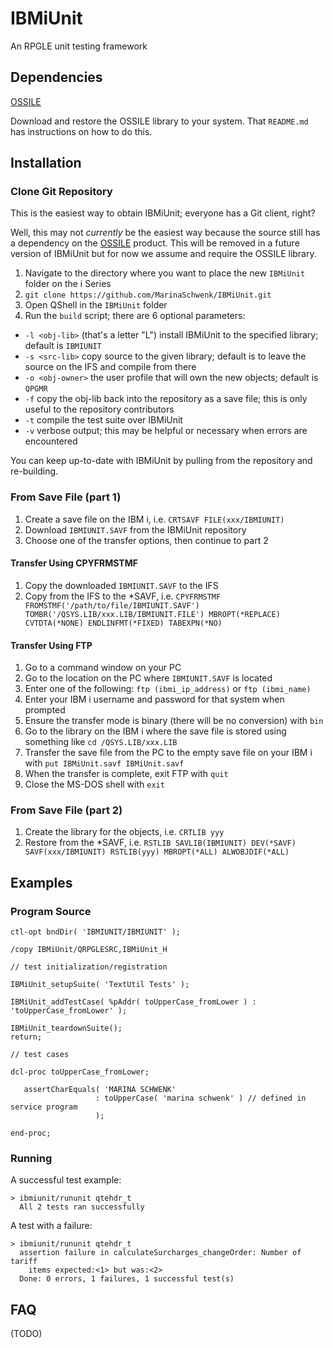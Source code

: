 # IBMiUnit
An RPGLE unit testing framework 

## Dependencies 

[OSSILE](https://github.com/OSSILE/OSSILE)

Download and restore the OSSILE library to your system. That `README.md` has instructions on how to do this.

## Installation

### Clone Git Repository

This is the easiest way to obtain IBMiUnit; everyone has a Git client, right?

Well, this may not *currently* be the easiest way because the source still has a dependency on the [OSSILE](https://github.com/OSSILE/OSSILE) product. This will be removed in a future version of IBMiUnit but for now we assume and require the OSSILE library.

1. Navigate to the directory where you want to place the new `IBMiUnit` folder on the i Series
1. `git clone https://github.com/MarinaSchwenk/IBMiUnit.git`
1. Open QShell in the `IBMiUnit` folder
1. Run the `build` script; there are 6 optional parameters:
  - `-l <obj-lib>` (that's a letter "L") install IBMiUnit to the specified library; default is `IBMIUNIT`
  - `-s <src-lib>` copy source to the given library; default is to leave the source on the IFS and compile from there
  - `-o <obj-owner>` the user profile that will own the new objects; default is `QPGMR`
  - `-f` copy the obj-lib back into the repository as a save file; this is only useful to the repository contributors
  - `-t` compile the test suite over IBMiUnit
  - `-v` verbose output; this may be helpful or necessary when errors are encountered

You can keep up-to-date with IBMiUnit by pulling from the repository and re-building.

### From Save File (part 1)

1. Create a save file on the IBM i, i.e. `CRTSAVF FILE(xxx/IBMIUNIT)`
1. Download `IBMIUNIT.SAVF` from the IBMiUnit repository
1. Choose one of the transfer options, then continue to part 2

#### Transfer Using CPYFRMSTMF

1. Copy the downloaded `IBMIUNIT.SAVF` to the IFS
1. Copy from the IFS to the \*SAVF, i.e. `CPYFRMSTMF FROMSTMF('/path/to/file/IBMIUNIT.SAVF') TOMBR('/QSYS.LIB/xxx.LIB/IBMIUNIT.FILE') MBROPT(*REPLACE) CVTDTA(*NONE) ENDLINFMT(*FIXED) TABEXPN(*NO)`

#### Transfer Using FTP

1. Go to a command window on your PC
1. Go to the location on the PC where `IBMIUNIT.SAVF` is located
1. Enter one of the following: `ftp (ibmi_ip_address)` or `ftp (ibmi_name)`
1. Enter your IBM i username and password for that system when prompted
1. Ensure the transfer mode is binary (there will be no conversion) with `bin`
1. Go to the library on the IBM i where the save file is stored using something like `cd /QSYS.LIB/xxx.LIB`
1. Transfer the save file from the PC to the empty save file on your IBM i with `put IBMiUnit.savf IBMiUnit.savf`
1. When the transfer is complete, exit FTP with `quit`
1. Close the MS-DOS shell with `exit`

### From Save File (part 2)

1. Create the library for the objects, i.e. `CRTLIB yyy`
1. Restore from the \*SAVF, i.e. `RSTLIB SAVLIB(IBMIUNIT) DEV(*SAVF) SAVF(xxx/IBMIUNIT) RSTLIB(yyy) MBROPT(*ALL) ALWOBJDIF(*ALL)`

## Examples

### Program Source

    ctl-opt bndDir( 'IBMIUNIT/IBMIUNIT' );

    /copy IBMiUnit/QRPGLESRC,IBMiUnit_H

    // test initialization/registration

    IBMiUnit_setupSuite( 'TextUtil Tests' );

    IBMiUnit_addTestCase( %pAddr( toUpperCase_fromLower ) : 'toUpperCase_fromLower' );

    IBMiUnit_teardownSuite();
    return;

    // test cases

    dcl-proc toUpperCase_fromLower;

       assertCharEquals( 'MARINA SCHWENK'
                       : toUpperCase( 'marina schwenk' ) // defined in service program
                       );

    end-proc;

### Running

A successful test example:

    > ibmiunit/rununit qtehdr_t
      All 2 tests ran successfully

A test with a failure:

    > ibmiunit/rununit qtehdr_t                                             
      assertion failure in calculateSurcharges_changeOrder: Number of tariff
        items expected:<1> but was:<2>                                      
      Done: 0 errors, 1 failures, 1 successful test(s)

## FAQ

(TODO)